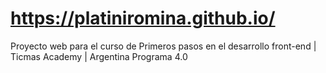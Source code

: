 # https://platiniromina.github.io/
Proyecto web para el curso de Primeros pasos en el desarrollo front-end | Ticmas Academy | Argentina Programa 4.0
